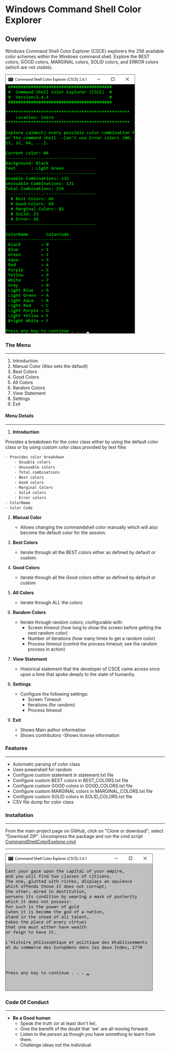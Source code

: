 # Windows Command Shell Color Explorer

## Overview

Windows Command Shell Color Explorer (CSCE) explorers the 256 available color schemes within the Windows command shell.
Explore the BEST colors, GOOD colors, MARGINAL colors, SOLID colors, and ERROR colors (which are not visible).


![alt text][logo]

[logo]: https://raw.githubusercontent.com/DavidGeeraerts/CSCE/master/Screenshots/CSCE_Intro_Screenshot.png "Screenshot of Introduction"


### The Menu
---
1. Introduction
2. Manual Color (Also sets the default)
3. Best Colors
4. Good Colors
5. All Colors
6. Random Colors
7. View Statement
8. Settings
9. Exit


#### Menu Details
---
1. **Introduction**

Provides a breakdown for the color class either by using the default color class or by using custom color class provided by text files

	- Provides color breakdown
		- Usuable colors
		- Unusuable colors
		- Total combinations
		- Best colors
		- Good colors
		- Marginal Colors
		- Solid colors
		- Error colors
	- ColorName
	- Color Code


2. **Manual Color**
	- Allows changing the commandshell color manually which will also become the default color for the session.


3. **Best Colors**
	- iterate through all the BEST colors either as defined by default or custom.


4. **Good Colors**
	- iterate through all the Good colors either as defined by default or custom


5. **All Colors**
	- iterate through ALL the colors


6. **Random Colors**
	- Iterate through random colors; configurable with:
		- Screen timeout (how long to show the screen before getting the next random color)
		- Number of iterations (how many times to get a random color)
		- Process timeout (control the process timeout; see the random process in action)


7. **View Statement**
	- Historical statement that the developer of CSCE came across once upon a time that spoke deeply to the state of humanity.


8. **Settings**
	- Configure the following settings:
		- Screen Timeout
		- Iterations (for random)
		- Process timeout


9. **Exit**
	- Shows Main author information
	- Shows contributors
	-Shows license information

### Features
---
- Automatic parsing of color class
- Uses powershell for random 
- Configure custom statement in statement.txt file
- Configure custom BEST colors in BEST_COLORS.txt file
- Configure custom GOOD colors in GOOD_COLORS.txt file
- Configure custom MARGINAL colors in MARGINAL_COLORS.txt file
- Configure custom SOLID colors in SOLID_COLORS.txt file
- CSV file dump for color class


### Installation
---
From the main project page on GitHub, click on "Clone or download"; select "Download ZIP". Uncompress the package and run the cmd script [CommandShellColorExplorer.cmd](CommandShellColorExplorer.cmd)


---
![alt text][statement]

[statement]: https://raw.githubusercontent.com/DavidGeeraerts/CSCE/master/Screenshots/CSCE_Default_Statement_Screenshot.png "Default statement"




### Code Of Conduct
---
* **Be a Good human**
	- Speak the truth (or at least don't lie).
	- Give the benefit of the doubt that 'we' are all moving forward.
	- Listen to the person as though you have something to learn from them.
	- Challenge ideas not the individual.